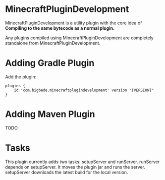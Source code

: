 # MinecraftPluginDevelopment

MinecraftPluginDevelopment is a utility plugin with the core idea of __Compiling to the same bytecode as a normal
plugin.__

Any plugins compiled using MinecraftPluginDevelopment are completely standalone from MinecraftPluginDevelopment.

# Adding Gradle Plugin

Add the plugin:
```
plugins {
    id 'com.bigbade.minecraftplugindevelopment' version "{VERSION}"
}
```

# Adding Maven Plugin

TODO

# Tasks

This plugin currently adds two tasks: setupServer and runServer. runServer depends on setupServer. 
It moves the plugin jar and runs the server.
setupServer downloads the latest build for the local version.
